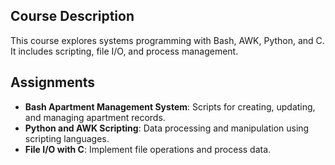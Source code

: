 ## Course Description
This course explores systems programming with Bash, AWK, Python, and C. It includes scripting, file I/O, and process management.

## Assignments
- **Bash Apartment Management System**: Scripts for creating, updating, and managing apartment records.
- **Python and AWK Scripting**: Data processing and manipulation using scripting languages.
- **File I/O with C**: Implement file operations and process data.
